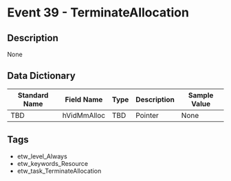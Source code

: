 # Event 39 - TerminateAllocation

## Description
None

## Data Dictionary
|Standard Name|Field Name|Type|Description|Sample Value|
|---|---|---|---|---|
|TBD|hVidMmAlloc|TBD|Pointer|None|None|

## Tags
* etw_level_Always
* etw_keywords_Resource
* etw_task_TerminateAllocation
